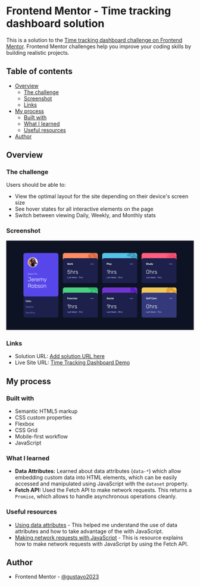 # Frontend Mentor - Time tracking dashboard solution

This is a solution to the [Time tracking dashboard challenge on Frontend Mentor](https://www.frontendmentor.io/challenges/time-tracking-dashboard-UIQ7167Jw). Frontend Mentor challenges help you improve your coding skills by building realistic projects.

## Table of contents

- [Overview](#overview)
  - [The challenge](#the-challenge)
  - [Screenshot](#screenshot)
  - [Links](#links)
- [My process](#my-process)
  - [Built with](#built-with)
  - [What I learned](#what-i-learned)
  - [Useful resources](#useful-resources)
- [Author](#author)

## Overview

### The challenge

Users should be able to:

- View the optimal layout for the site depending on their device's screen size
- See hover states for all interactive elements on the page
- Switch between viewing Daily, Weekly, and Monthly stats

### Screenshot

![Screenshot image](./design/screencapture.png)

### Links

- Solution URL: [Add solution URL here](https://your-solution-url.com)
- Live Site URL: [Time Tracking Dashboard Demo](https://gustavo2023.github.io/time-tracking-dashboard/)

## My process

### Built with

- Semantic HTML5 markup
- CSS custom properties
- Flexbox
- CSS Grid
- Mobile-first workflow
- JavaScript

### What I learned

- **Data Attributes:** Learned about data attributes (```data-*```) which allow embedding custom data into HTML elements, which can be easily accessed and manipulated using JavaScript with the ```dataset``` property.
- **Fetch API:** Used the Fetch API to make network requests. This returns a ```Promise```, which allows to handle asynchronous operations cleanly.

### Useful resources

- [Using data attributes](https://developer.mozilla.org/en-US/docs/Learn_web_development/Howto/Solve_HTML_problems/Use_data_attributes) - This helped me understand the use of data attributes and how to take advantage of the with JavaScript.
- [Making network requests with JavaScript](https://developer.mozilla.org/en-US/docs/Learn_web_development/Core/Scripting/Network_requests) - This is resource explains how to make network requests with JavaScript by using the Fetch API.

## Author

- Frontend Mentor - [@gustavo2023](https://www.frontendmentor.io/profile/gustavo2023)
